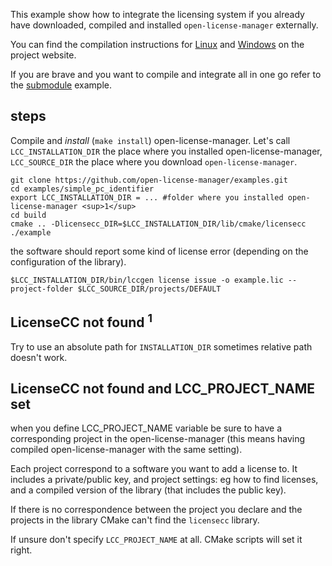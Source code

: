
This example show how to integrate the licensing system if you already have downloaded, compiled and installed `open-license-manager` externally.

You can find the compilation instructions for [Linux](http://open-license-manager.github.io/open-license-manager/development/Build-the-library.html) 
and [Windows](http://open-license-manager.github.io/open-license-manager/development/Build-the-library-windows.html) on the project website.

If you are brave and you want to compile and integrate all in one go refer to the [submodule](https://github.com/open-license-manager/examples/tree/develop/submodule) example.

## steps
Compile and *install* (`make install`) open-license-manager. Let's call `LCC_INSTALLATION_DIR` the place where you installed open-license-manager, `LCC_SOURCE_DIR` the place where you download `open-license-manager`.

```
git clone https://github.com/open-license-manager/examples.git
cd examples/simple_pc_identifier
export LCC_INSTALLATION_DIR = ... #folder where you installed open-license-manager <sup>1</sup>
cd build 
cmake .. -Dlicensecc_DIR=$LCC_INSTALLATION_DIR/lib/cmake/licensecc
./example

```
the software should report some kind of license error (depending on the configuration of the library).

```
$LCC_INSTALLATION_DIR/bin/lccgen license issue -o example.lic --project-folder $LCC_SOURCE_DIR/projects/DEFAULT
```

## LicenseCC not found <sup>1</sup> 
Try to use an absolute path for `INSTALLATION_DIR` sometimes relative path doesn't work. 

## LicenseCC not found and LCC_PROJECT_NAME set
when you define LCC_PROJECT_NAME variable be sure to have a corresponding project in the open-license-manager (this means having compiled open-license-manager with the same setting).

Each project correspond to a software you want to add a license to. It includes a private/public key, and project settings: eg how to find licenses, and a compiled version of the library (that includes the public key).  

If there is no correspondence between the project you declare and the projects in the library CMake can't find the `licensecc` library.

If unsure don't specify `LCC_PROJECT_NAME` at all. CMake scripts will set it right.